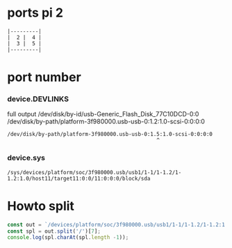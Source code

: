 


# ports pi 2
```
|---------|
|  2 |  4 |
|  3 |  5 |
|---------|
```


# port number

### device.DEVLINKS

full output
/dev/disk/by-id/usb-Generic_Flash_Disk_77C10DCD-0:0 /dev/disk/by-path/platform-3f980000.usb-usb-0:1.2:1.0-scsi-0:0:0:0



``` 
/dev/disk/by-path/platform-3f980000.usb-usb-0:1.5:1.0-scsi-0:0:0:0
                                                ^
```

### device.sys

```
/sys/devices/platform/soc/3f980000.usb/usb1/1-1/1-1.2/1-1.2:1.0/host11/target11:0:0/11:0:0:0/block/sda
```


# Howto split

```javascript
const out = `/devices/platform/soc/3f980000.usb/usb1/1-1/1-1.2/1-1.2:1.0/host5/target5:0:0/5:0:0:0/block/sda`
const spl = out.split('/')[7];
console.log(spl.charAt(spl.length -1));

```
